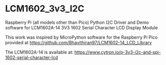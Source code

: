 # LCM1602_3v3_I2C

Raspberry Pi (all models other than Pico) Python I2C Driver and Demo software for LCM1602A-14 3V3 1602 Serial Character LCD Display Module

This work was inspired by MicroPython software for the Raspberry Pi Pico provided at https://github.com/Bhavithiran97/LCM1602-14_LCD_Library

The LCM1602A-14 is available at: https://www.cytron.io/p-3v3-i2c-and-spi-1602-serial-character-lcd
